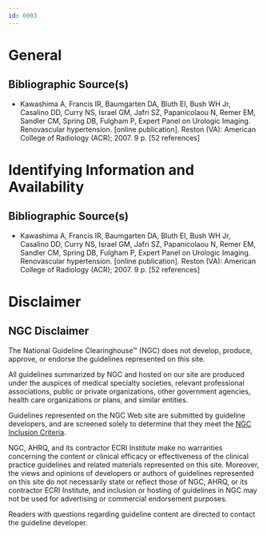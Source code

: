 ```yaml
---
id: 6003
---
```


# General

## Bibliographic Source(s)

- Kawashima A, Francis IR, Baumgarten DA, Bluth EI, Bush WH Jr, Casalino DD, Curry NS, Israel GM, Jafri SZ, Papanicolaou N, Remer EM, Sandler CM, Spring DB, Fulgham P, Expert Panel on Urologic Imaging. Renovascular hypertension. [online publication]. Reston (VA): American College of Radiology (ACR); 2007. 9 p. [52 references]

# Identifying Information and Availability

## Bibliographic Source(s)

- Kawashima A, Francis IR, Baumgarten DA, Bluth EI, Bush WH Jr, Casalino DD, Curry NS, Israel GM, Jafri SZ, Papanicolaou N, Remer EM, Sandler CM, Spring DB, Fulgham P, Expert Panel on Urologic Imaging. Renovascular hypertension. [online publication]. Reston (VA): American College of Radiology (ACR); 2007. 9 p. [52 references]

# Disclaimer

## NGC Disclaimer

The National Guideline Clearinghouse™ (NGC) does not develop, produce, approve, or endorse the guidelines represented on this site.

All guidelines summarized by NGC and hosted on our site are produced under the auspices of medical specialty societies, relevant professional associations, public or private organizations, other government agencies, health care organizations or plans, and similar entities.

Guidelines represented on the NGC Web site are submitted by guideline developers, and are screened solely to determine that they meet the [NGC Inclusion Criteria](/help-and-about/summaries/inclusion-criteria).

NGC, AHRQ, and its contractor ECRI Institute make no warranties concerning the content or clinical efficacy or effectiveness of the clinical practice guidelines and related materials represented on this site. Moreover, the views and opinions of developers or authors of guidelines represented on this site do not necessarily state or reflect those of NGC, AHRQ, or its contractor ECRI Institute, and inclusion or hosting of guidelines in NGC may not be used for advertising or commercial endorsement purposes.

Readers with questions regarding guideline content are directed to contact the guideline developer.

